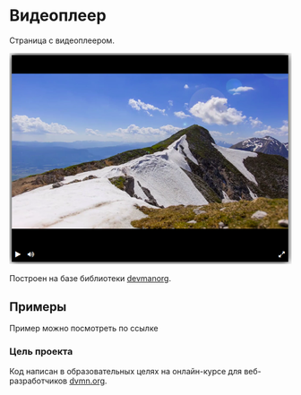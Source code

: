 # Видеоплеер

Страница с видеоплеером.

![скриншот](player.png)

Построен на базе библиотеки [devmanorg](https://github.com/devmanorg/video-player-jslib).

## Примеры

Пример можно посмотреть по ссылке

### Цель проекта

Код написан в образовательных целях на онлайн-курсе для веб-разработчиков [dvmn.org](https://dvmn.org/).
